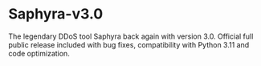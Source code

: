 # Saphyra-v3.0
The legendary DDoS tool Saphyra back again with version 3.0. Official full public release included with bug fixes, compatibility with Python 3.11 and code optimization.
